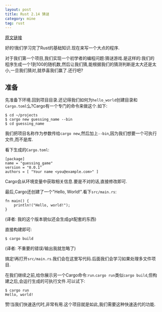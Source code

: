 ```yaml
---
layout: post
title: Rust 2.14 猜谜
category: mine
tag: rust
---
```


[原文链接][from]

好的!我们学习完了Rust的基础知识.现在来写一个大点的程序.

对于我们第一个项目,我们实现一个初学者的编程问题:猜谜游戏.是这样的:我们的程序生成一个1到100的随机数,然后让我们猜,能根据我们的猜测判断是太大还是太小,一旦我们猜对,就恭喜我们赢了.还行吧?

## 准备

先准备下环境.回到项目目录.还记得我们如何为`hello_world`创建目录和`Cargo.toml`么?Cargo有一个专门的命令来做这个.如下:

    $ cd ~/projects
    $ cargo new guessing_name --bin
    $ cd guessing_name

我们把项目名称作为参数传给`cargo new`,然后加上`--bin`,因为我们想要一个可执行文件,而不是库.

看下生成的`Cargo.toml`:

    [package]
    name = "guessing_game"
    version = "0.0.1"
    authors = [ "Your name <you@example.com>" ]

Cargo会从环境变量中获取相关信息.要是不对的话,直接修改即可.

最后,Cargo还创建了一个"Hello, World!".看下`src/main.rs`:

    fn main() {
        println!("Hello, world!");
    }

(译者: 我的这个版本貌似还会生成git配套的东西)

直接构建即可:

    $ cargo build

(译者: 不重要的错误/输出我就忽略了)

搞定!再打开`src/main.rs`.我们会在这里写代码.后面我们会学习如果处理多文件项目.

在我们继续之前,给你展示另一个Cargo命令:`run`.`cargo run`类似`cargo build`,但构建之后,会运行生成的可执行文件.可以试下:

    $ cargo run
    Hello, world!

赞!当我们快速迭代时,非常有用.这个项目就是如此,我们需要这种快速迭代的功能.
   
[from]: http://doc.rust-lang.org/book/guessing-game.html
